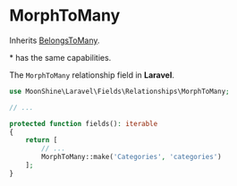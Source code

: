 # MorphToMany

Inherits [BelongsToMany](/docs/{{version}}/fields/belongs-to-many).

\* has the same capabilities.

The `MorphToMany` relationship field in **Laravel**.

```php
use MoonShine\Laravel\Fields\Relationships\MorphToMany;

// ...

protected function fields(): iterable
{
    return [
        // ...
        MorphToMany::make('Categories', 'categories')
    ];
}
```
